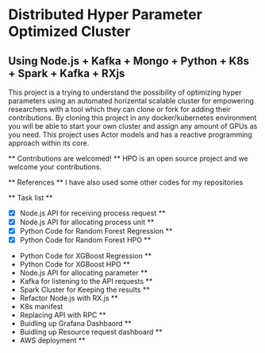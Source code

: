 # Distributed Hyper Parameter Optimized Cluster
## Using Node.js + Kafka + Mongo + Python + K8s + Spark + Kafka + RXjs 

This project is a trying to understand the possibility of optimizing hyper parameters using an automated horizental scalable cluster for empowering researchers with a tool which they can clone or fork for adding their contributions. By cloning this project in any docker/kubernetes environment you will be able to start your own cluster and assign any amount of GPUs as you need.
This project uses Actor models and has a reactive programming approach within its core. 

** Contributions are welcomed! ** 
HPO is an open source project and we welcome your contributions. 

** References **
I have also used some other codes for my repositories 

** Task list **

- [x] Node.js API for receiving process request **
- [x] Node.js API for allocating process unit **
- [x] Python Code for Random Forest Regression **
- [x] Python Code for Random Forest HPO **
- Python Code for XGBoost Regression **
- Python Code for XGBoost HPO **
- Node.js API for allocating parameter ** 
- Kafka for listening to the API requests ** 
- Spark Cluster for Keeping the results ** 
- Refactor Node.js with RX.js **
- K8s manifest 
- Replacing API with RPC **
- Buidling up Grafana Dashbaord ** 
- Buidling up Resource request dashboard ** 
- AWS deployment ** 
